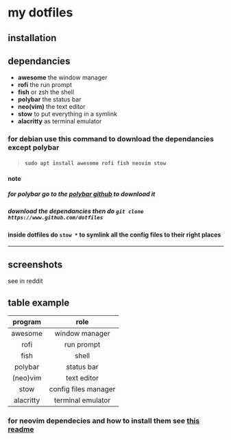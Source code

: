 # my dotfiles

## installation

## dependancies

* __awesome__ the window manager  
* __rofi__ the run prompt  
* __fish__ or zsh the shell  
* __polybar__ the status bar  
* __neo(vim)__ the text editor  
* __stow__ to put everything in a symlink
* __alacritty__ as terminal emulator

### for debian use this command to download the dependancies except polybar

> ####  `sudo apt install awesome rofi fish neovim stow`  

#### note

##### for polybar go to the **[polybar github][1]**  to download it

[1]: <https://github.com/polybar/polybar> "a nice bar"

##### download the dependancies then do `git clone https://www.github.com/dotfiles`

#### inside dotfiles do `stow *` to symlink all the config files to their right places

***

## screenshots

see in reddit

## table example

| program | role                 |
|:------: |:--------------------:|
| awesome | window manager       |
|rofi     | run prompt           |
|fish     | shell                |
|polybar  | status bar           |
|(neo)vim | text editor          |
|stow     | config files manager |
|alacritty|terminal emulator     |

### for neovim dependecies and how to install them see [this readme][2]

[2]: <(nvim/.config/nvim/README.md)> "just a readme file"

